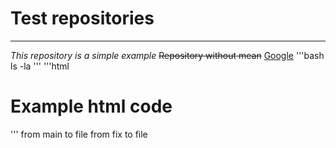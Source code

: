 # Test repositories

---

*This repository is a simple example*
~~Repository without mean~~
[Google](www.google.com)
'''bash
ls -la
'''
'''html
<h1>Example html code</h1>
'''
from main to file
from fix to file
